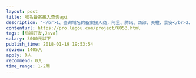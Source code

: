 ```yaml
---                
layout: post       
title: 域名备案接入查询api           
description: '</br>1、查询域名的备案接入商，阿里、腾讯、西部、美橙、景安</br>2、检测一个域名的是哪个备案接入商备案的，可提供个各接入商查询方式</br>3、用JAVA开发，查询速度越快越好，若用其他语言性能更佳，可用考虑其他</br>4、对于需要登录后查询的接入，需要保持在线登录功能</br>5、输出api，可以用json货xml，输出各种状态</br>6、api调用要用到key等，增加api接口的安全性</br>7、程序可稳定查询，并提供web查询测试工具，可读批量读取域名进行测试</br>8、签署开发下线合同，软件著作权归属委托人。</br>'     
contenturl: https://pro.lagou.com/project/6053.html      
tags: [后端开发,Java]            
salary: 3000元以下          
publish_time: 2018-01-19 19:53:54         
review: 1405人                   
apply: 0人                   
recommend: 0人                   
time_range: 1-2周              
---                 
```

